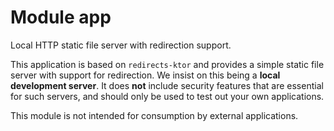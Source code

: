 # Module app

Local HTTP static file server with redirection support.

This application is based on `redirects-ktor` and provides a simple static file server with support for redirection. We insist on this being a **local development server**. It does **not** include security features that are essential for such servers, and should only be used to test out your own applications.

This module is not intended for consumption by external applications.